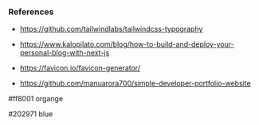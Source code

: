 ### References
- https://github.com/tailwindlabs/tailwindcss-typography

- https://www.kalopilato.com/blog/how-to-build-and-deploy-your-personal-blog-with-next-js

- https://favicon.io/favicon-generator/

- https://github.com/manuarora700/simple-developer-portfolio-website



#ff8001 organge

#202971 blue